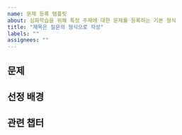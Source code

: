 ```yaml
---
name: 문제 등록 템플릿
about: 심화학습을 위해 특정 주제에 대한 문제를 등록하는 기본 형식
title: "제목은 질문의 형식으로 작성"
labels: ""
assignees: ""
---
```


## 문제

<!-- 제목에 작성한 문제 내용은 간략 버전. 문제에 대한 자세한 설명은 해당 부분에 작성. -->

## 선정 배경

<!-- 해당 질문이 중요하다고 생각하는 이유 등에 대한 설명 작성. -->

## 관련 챕터

<!--
해당 질문과 관련된 챕터 및 페이지 정보를 작성.
페이지 정보의 경우 생략 가능.
[예시]
- [1장] 자바 8, 9, 10, 11 : 무슨 일이 일어나고 있는가?
  - p. 39
  - pp. 44-46
- [3장] 람다 표현식
- [4장] 스트림 소개
-->

<!-- 출제자가 생각하는 문제에 대한 정답은 해당 이슈를 등록한 후, 아래 답변으로 작성. -->